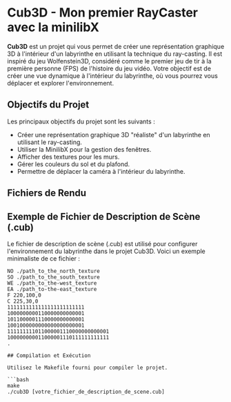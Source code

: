 # Cub3D - Mon premier RayCaster avec la minilibX

**Cub3D** est un projet qui vous permet de créer une représentation graphique 3D à l'intérieur d'un labyrinthe en utilisant la technique du ray-casting. Il est inspiré du jeu Wolfenstein3D, considéré comme le premier jeu de tir à la première personne (FPS) de l'histoire du jeu vidéo. Votre objectif est de créer une vue dynamique à l'intérieur du labyrinthe, où vous pourrez vous déplacer et explorer l'environnement.

## Objectifs du Projet

Les principaux objectifs du projet sont les suivants :

- Créer une représentation graphique 3D "réaliste" d'un labyrinthe en utilisant le ray-casting.
- Utiliser la MinilibX pour la gestion des fenêtres.
- Afficher des textures pour les murs.
- Gérer les couleurs du sol et du plafond.
- Permettre de déplacer la caméra à l'intérieur du labyrinthe.

## Fichiers de Rendu
## Exemple de Fichier de Description de Scène (.cub)

Le fichier de description de scène (.cub) est utilisé pour configurer l'environnement du labyrinthe dans le projet Cub3D. Voici un exemple minimaliste de ce fichier :

```plaintext
NO ./path_to_the_north_texture
SO ./path_to_the_south_texture
WE ./path_to_the-west_texture
EA ./path_to-the-east_texture
F 220,100,0
C 225,30,0
1111111111111111111111111
1000000000110000000000001
1011000001110000000000001
1001000000000000000000001
111111111011000001110000000000001
100000000011000001110111111111111
.

## Compilation et Exécution

Utilisez le Makefile fourni pour compiler le projet.

```bash
make
./cub3D [votre_fichier_de_description_de_scene.cub]
